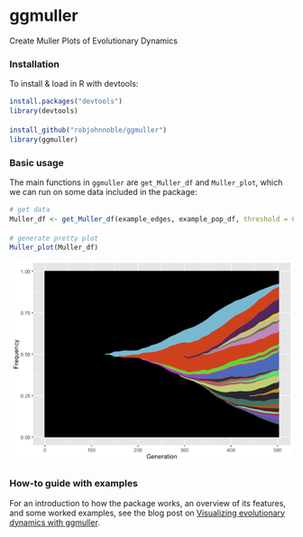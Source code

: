 ggmuller
========

Create Muller Plots of Evolutionary Dynamics

### Installation

To install & load in R with devtools:

``` r
install.packages("devtools")
library(devtools)
  
install_github("robjohnnoble/ggmuller")
library(ggmuller)
```

### Basic usage

The main functions in `ggmuller` are `get_Muller_df` and `Muller_plot`, which we can run on some data included in the package:

``` r
# get data
Muller_df <- get_Muller_df(example_edges, example_pop_df, threshold = 0.005)

# generate pretty plot
Muller_plot(Muller_df)
```

![](readme_files/figure-markdown_github/example-1.png)<!-- -->

### How-to guide with examples

For an introduction to how the package works, an overview of its features, and some worked examples, see the blog post on [Visualizing evolutionary dynamics with ggmuller](https://thesefewlines.wordpress.com/2016/08/20/how-to-ggmuller/).
